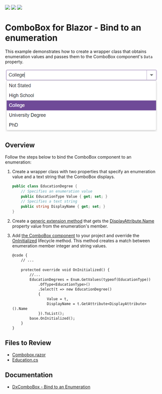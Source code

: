 <!-- default badges list -->
![](https://img.shields.io/endpoint?url=https://codecentral.devexpress.com/api/v1/VersionRange/671394005/23.1.4%2B)
[![](https://img.shields.io/badge/Open_in_DevExpress_Support_Center-FF7200?style=flat-square&logo=DevExpress&logoColor=white)](https://supportcenter.devexpress.com/ticket/details/T1180793)
[![](https://img.shields.io/badge/📖_How_to_use_DevExpress_Examples-e9f6fc?style=flat-square)](https://docs.devexpress.com/GeneralInformation/403183)
<!-- default badges end -->
# ComboBox for Blazor - Bind to an enumeration

This example demonstrates how to create a wrapper class that obtains enumeration values and passes them to the ComboBox component's `Data` property.

![Bind Combobox to Enum](images/BindComboboxToEnum.png)

## Overview

Follow the steps below to bind the ComboBox component to an enumeration:

1. Create a wrapper class with two properties that specify an enumeration value and a text string that the ComboBox displays.

    ```cs
    public class EducationDegree {
        // Specifies an enumeration value
        public EducationType Value { get; set; }
        // Specifies a text string
        public string DisplayName { get; set; }
    }
    ```

2. Create a [generic extension method](CS/Data/Education.cs#25) that gets the [DisplayAttribute.Name](https://learn.microsoft.com/en-us/dotnet/api/system.componentmodel.dataannotations.displayattribute.name?view=net-7.0) property value from the enumeration's member.

3. Add [the ComboBox component](CS/Shared/Combobox.razor#L4) to your project and override the [OnInitialized](https://learn.microsoft.com/en-us/aspnet/core/blazor/components/lifecycle?view=aspnetcore-7.0#component-initialization-oninitializedasync) lifecycle method. This method creates a match between enumeration member integer and string values.

    ```razor
    @code {
        // ...

        protected override void OnInitialized() {
            //...
            EducationDegrees = Enum.GetValues(typeof(EducationType))
                .OfType<EducationType>()
                .Select(t => new EducationDegree()
                {
                    Value = t,
                    DisplayName = t.GetAttribute<DisplayAttribute>().Name
                }).ToList();
            base.OnInitialized();
        }
    }
    ```

## Files to Review

- [Combobox.razor](CS/Shared/Combobox.razor)
- [Education.cs](CS/Data/Education.cs)

## Documentation

- [DxComboBox - Bind to an Enumeration](https://docs.devexpress.com/Blazor/DevExpress.Blazor.DxComboBox-2.Data#bind-to-an-enumeration)
